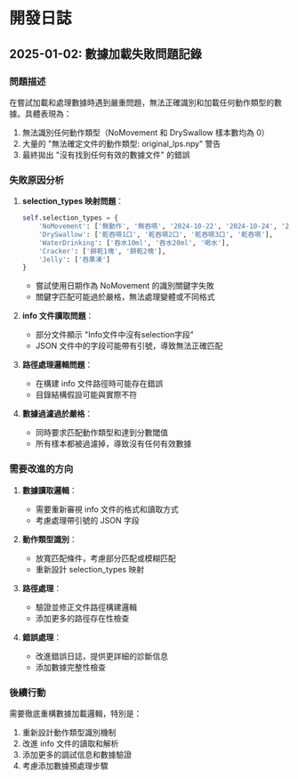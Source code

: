 # 開發日誌

## 2025-01-02: 數據加載失敗問題記錄

### 問題描述
在嘗試加載和處理數據時遇到嚴重問題，無法正確識別和加載任何動作類型的數據。具體表現為：

1. 無法識別任何動作類型（NoMovement 和 DrySwallow 樣本數均為 0）
2. 大量的 "無法確定文件的動作類型: original_lps.npy" 警告
3. 最終拋出 "沒有找到任何有效的數據文件" 的錯誤

### 失敗原因分析

1. **selection_types 映射問題**：
   ```python
   self.selection_types = {
       'NoMovement': ['無動作', '無吞嚥', '2024-10-22', '2024-10-24', '2024-10-14'],
       'DrySwallow': ['乾吞嚥1口', '乾吞嚥2口', '乾吞嚥3口', '乾吞嚥'],
       'WaterDrinking': ['吞水10ml', '吞水20ml', '喝水'],
       'Cracker': ['餅乾1塊', '餅乾2塊'],
       'Jelly': ['吞果凍']
   }
   ```
   - 嘗試使用日期作為 NoMovement 的識別關鍵字失敗
   - 關鍵字匹配可能過於嚴格，無法處理變體或不同格式

2. **info 文件讀取問題**：
   - 部分文件顯示 "Info文件中沒有selection字段"
   - JSON 文件中的字段可能帶有引號，導致無法正確匹配

3. **路徑處理邏輯問題**：
   - 在構建 info 文件路徑時可能存在錯誤
   - 目錄結構假設可能與實際不符

4. **數據過濾過於嚴格**：
   - 同時要求匹配動作類型和達到分數閾值
   - 所有樣本都被過濾掉，導致沒有任何有效數據

### 需要改進的方向

1. **數據讀取邏輯**：
   - 需要重新審視 info 文件的格式和讀取方式
   - 考慮處理帶引號的 JSON 字段

2. **動作類型識別**：
   - 放寬匹配條件，考慮部分匹配或模糊匹配
   - 重新設計 selection_types 映射

3. **路徑處理**：
   - 驗證並修正文件路徑構建邏輯
   - 添加更多的路徑存在性檢查

4. **錯誤處理**：
   - 改進錯誤日誌，提供更詳細的診斷信息
   - 添加數據完整性檢查

### 後續行動
需要徹底重構數據加載邏輯，特別是：
1. 重新設計動作類型識別機制
2. 改進 info 文件的讀取和解析
3. 添加更多的調試信息和數據驗證
4. 考慮添加數據預處理步驟 